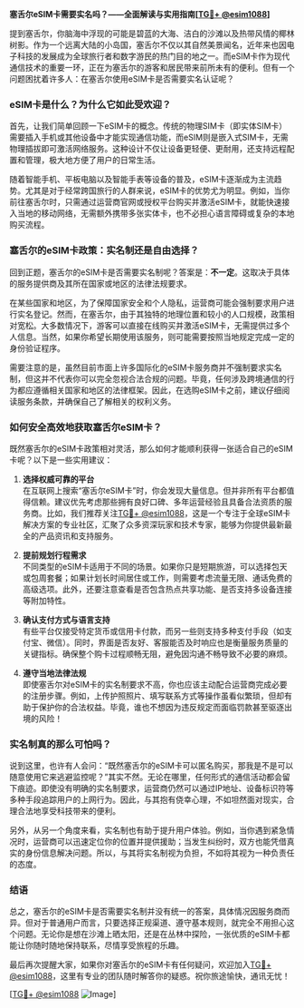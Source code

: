 **塞舌尔eSIM卡需要实名吗？——全面解读与实用指南[[TG💪+ @esim1088](https://t.me/s/esim1088)]**

提到塞舌尔，你脑海中浮现的可能是碧蓝的大海、洁白的沙滩以及热带风情的椰林树影。作为一个远离大陆的小岛国，塞舌尔不仅以其自然美景闻名，近年来也因电子科技的发展成为全球旅行者和数字游民的热门目的地之一。而eSIM卡作为现代通信技术的重要一环，正在为塞舌尔的游客和居民带来前所未有的便利。但有一个问题困扰着许多人：在塞舌尔使用eSIM卡是否需要实名认证呢？

### eSIM卡是什么？为什么它如此受欢迎？

首先，让我们简单回顾一下eSIM卡的概念。传统的物理SIM卡（即实体SIM卡）需要插入手机或其他设备中才能实现通信功能，而eSIM则是嵌入式SIM卡，无需物理插拔即可激活网络服务。这种设计不仅让设备更轻便、更耐用，还支持远程配置和管理，极大地方便了用户的日常生活。

随着智能手机、平板电脑以及智能手表等设备的普及，eSIM卡逐渐成为主流趋势。尤其是对于经常跨国旅行的人群来说，eSIM卡的优势尤为明显。例如，当你前往塞舌尔时，只需通过运营商官网或授权平台购买并激活eSIM卡，就能快速接入当地的移动网络，无需额外携带多张实体卡，也不必担心语言障碍或复杂的本地购买流程。

### 塞舌尔的eSIM卡政策：实名制还是自由选择？

回到正题，塞舌尔的eSIM卡是否需要实名制呢？答案是：**不一定**。这取决于具体的服务提供商及其所在国家或地区的法律法规要求。

在某些国家和地区，为了保障国家安全和个人隐私，运营商可能会强制要求用户进行实名登记。然而，在塞舌尔，由于其独特的地理位置和较小的人口规模，政策相对宽松。大多数情况下，游客可以直接在线购买并激活eSIM卡，无需提供过多个人信息。当然，如果你希望长期使用该服务，则可能需要按照当地规定完成一定的身份验证程序。

需要注意的是，虽然目前市面上许多国际化的eSIM卡服务商并不强制要求实名制，但这并不代表你可以完全忽视合法合规的问题。毕竟，任何涉及跨境通信的行为都应遵循相关国家和地区的法律框架。因此，在选购eSIM卡之前，建议仔细阅读服务条款，并确保自己了解相关的权利义务。

### 如何安全高效地获取塞舌尔eSIM卡？

既然塞舌尔的eSIM卡政策相对灵活，那么如何才能顺利获得一张适合自己的eSIM卡呢？以下是一些实用建议：

1. **选择权威可靠的平台**  
   在互联网上搜索“塞舌尔eSIM卡”时，你会发现大量信息。但并非所有平台都值得信赖。建议优先考虑那些拥有良好口碑、多年运营经验且具备合法资质的服务商。比如，我们推荐关注[TG💪+ @esim1088](https://t.me/s/esim1088)，这是一个专注于全球eSIM卡解决方案的专业社区，汇聚了众多资深玩家和技术专家，能够为你提供最新最全的产品资讯和支持服务。

2. **提前规划行程需求**  
   不同类型的eSIM卡适用于不同的场景。如果你只是短期旅游，可以选择包天或包周套餐；如果计划长时间居住或工作，则需要考虑流量无限、通话免费的高级选项。此外，还要注意查看是否包含热点共享功能、是否支持多设备连接等附加特性。

3. **确认支付方式与语言支持**  
   有些平台仅接受特定货币或信用卡付款，而另一些则支持多种支付手段（如支付宝、微信）。同时，界面是否友好、客服能否及时响应也是衡量服务质量的关键指标。确保整个购卡过程顺畅无阻，避免因沟通不畅导致不必要的麻烦。

4. **遵守当地法律法规**  
   即使塞舌尔对eSIM卡的实名制要求不高，你也应该主动配合运营商完成必要的注册步骤。例如，上传护照照片、填写联系方式等操作虽看似繁琐，但却有助于保护你的合法权益。毕竟，谁也不想因为违反规定而面临罚款甚至驱逐出境的风险！

### 实名制真的那么可怕吗？

说到这里，也许有人会问：“既然塞舌尔的eSIM卡可以匿名购买，那我是不是可以随意使用它来逃避监控呢？”其实不然。无论在哪里，任何形式的通信活动都会留下痕迹。即使没有明确的实名制要求，运营商仍然可以通过IP地址、设备标识符等多种手段追踪用户的上网行为。因此，与其抱有侥幸心理，不如坦然面对现实，合理合法地享受科技带来的便利。

另外，从另一个角度来看，实名制也有助于提升用户体验。例如，当你遇到紧急情况时，运营商可以迅速定位你的位置并提供援助；当发生纠纷时，双方也能凭借真实的身份信息解决问题。所以，与其将实名制视为负担，不如将其视为一种负责任的态度。

### 结语

总之，塞舌尔的eSIM卡是否需要实名制并没有统一的答案，具体情况因服务商而异。但对于普通用户而言，只要选择正规渠道、遵守基本规则，就完全不用担心这个问题。无论你是想在沙滩上晒太阳，还是在丛林中探险，一张优质的eSIM卡都能让你随时随地保持联系，尽情享受旅程的乐趣。

最后再次提醒大家，如果你对塞舌尔的eSIM卡有任何疑问，欢迎加入[TG💪+ @esim1088](https://t.me/s/esim1088)，这里有专业的团队随时解答你的疑惑。祝你旅途愉快，通讯无忧！

[[TG💪+ @esim1088](https://t.me/s/esim1088) ![Image](https://i.postimg.cc/4NQfJmqS/Snipaste-2025-05-13-00-14-12.png)]
